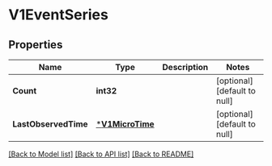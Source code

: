 # V1EventSeries

## Properties
Name | Type | Description | Notes
------------ | ------------- | ------------- | -------------
**Count** | **int32** |  | [optional] [default to null]
**LastObservedTime** | [***V1MicroTime**](v1MicroTime.md) |  | [optional] [default to null]

[[Back to Model list]](../README.md#documentation-for-models) [[Back to API list]](../README.md#documentation-for-api-endpoints) [[Back to README]](../README.md)


